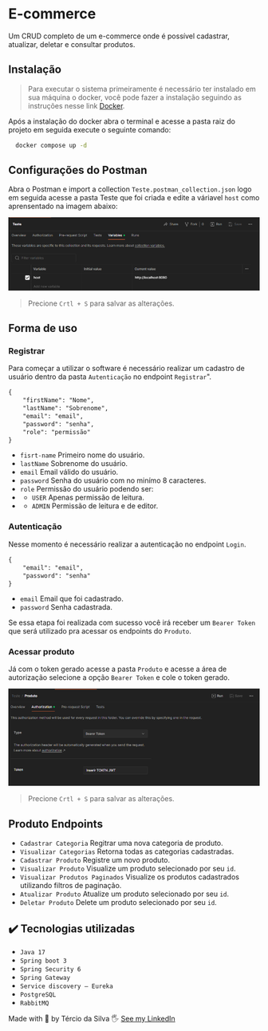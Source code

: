 # E-commerce
Um CRUD completo de um e-commerce onde é possível cadastrar, atualizar, deletar e consultar produtos.


## Instalação
> Para executar o sistema primeiramente é necessário ter instalado em sua máquina o docker, você pode fazer a instalação seguindo as instruções nesse link [Docker](https://www.docker.com/).

Após a instalação do docker abra o terminal e acesse a pasta raiz do projeto em seguida execute o seguinte comando:
```sh
  docker compose up -d
```
    

## Configurações do Postman

Abra o Postman e import a collection ``Teste.postman_collection.json`` logo em seguida acesse a pasta Teste que foi criada e edite a váriavel ``host`` como aprensentado na imagem abaixo:

![img.png](.img/img.png)

> Precione ``Crtl + S`` para salvar as alterações.

## Forma de uso

### Registrar

Para começar a utilizar o software é necessário realizar um cadastro de usuário dentro da pasta ``Autenticação`` no endpoint ``Registrar``".

    {
        "firstName": "Nome",
        "lastName": "Sobrenome",
        "email": "email",
        "password": "senha",
        "role": "permissão"
    }

- ``fisrt-name`` Primeiro nome do usuário.
- ``lastName`` Sobrenome do usuário.
- ``email`` Email válido do usuário.
- ``password`` Senha do usuário com no minímo 8 caracteres.
- ``role`` Permissão do usuário podendo ser:
- - ``USER`` Apenas permissão de leitura.
- - ``ADMIN`` Permissão de leitura e de editor.

### Autenticação

Nesse momento é necessário realizar a autenticação no endpoint ```Login```.

    {
        "email": "email",
        "password": "senha"
    }

- ``email`` Email que foi cadastrado.
- ``password`` Senha cadastrada.

Se essa etapa foi realizada com sucesso você irá receber um ``Bearer Token`` que será utilizado pra acessar os endpoints do ``Produto``.

### Acessar produto
Já com o token gerado acesse a pasta ```Produto``` e acesse a área de autorização selecione a opção ``Bearer Token`` e cole o token gerado.

![img_1.png](.img/img_1.png)
> Precione ``Crtl + S`` para salvar as alterações.

## Produto Endpoints


- ``Cadastrar Categoria`` Regitrar uma nova categoria de produto.
- ``Visualizar Categorias`` Retorna todas as categorias cadastradas.
- ``Cadastrar Produto`` Registre um novo produto.
- ``Visualizar Produto`` Visualize um produto selecionado por seu ``id``.
- ``Visualizar Produtos Paginados`` Visualize os produtos cadastrados utilizando filtros de paginação.
- ``Atualizar Produto`` Atualize um produto selecionado por seu ``id``.
- ```Deletar Produto``` Delete um produto selecionado por seu ``id``.

## ✔️ Tecnologias utilizadas

- ``Java 17``
- ``Spring boot 3``
- ``Spring Security 6``
- ``Spring Gateway``
- ``Service discovery — Eureka``
- ``PostgreSQL``
- ``RabbitMQ``

Made with 🧡 by Tércio da Silva 🖐 [See my LinkedIn](https://www.linkedin.com/in/t%C3%A9rcio-da-silva-a5b385197/)
